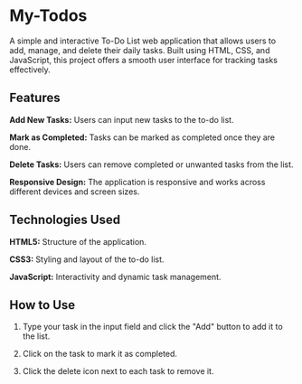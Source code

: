 # My-Todos

A simple and interactive To-Do List web application that allows users to add, manage, and delete their daily tasks. Built using HTML, CSS, and JavaScript, this project offers a smooth user interface for tracking tasks effectively.

## Features

**Add New Tasks:** Users can input new tasks to the to-do list.

**Mark as Completed:** Tasks can be marked as completed once they are done.

**Delete Tasks:** Users can remove completed or unwanted tasks from the list.

**Responsive Design:** The application is responsive and works across different devices and screen sizes.

## Technologies Used

**HTML5:** Structure of the application.

**CSS3:** Styling and layout of the to-do list.

**JavaScript:** Interactivity and dynamic task management.

## How to Use

1. Type your task in the input field and click the "Add" button to add it to the list.
  
2. Click on the task to mark it as completed.
 
3. Click the delete icon next to each task to remove it.

